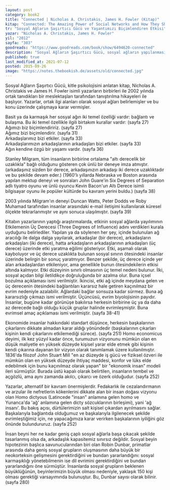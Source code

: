 ```yaml
---
layout: post  
category: book2  
title: "Connected | Nicholas A. Christakis, James H. Fowler (Kitap)"
kitap: "Connected: The Amazing Power of Social Networks and How They Shape Our Lives"  
tr: "Sosyal Ağların Şaşırtıcı Gücü ve Yaşantımızı Biçimlendiren Etkisi"  
yazar: "Nicholas A. Christakis, James H. Fowler"  
yil: "2012"  
sayfa: "383"  
goodreads: "https://www.goodreads.com/book/show/6494620-connected"
description: "Sosyal Ağların Şaşırtıcı Gücü, sosyal ağların yapılanmasını çeşitli araştırmalardan bahsederek ele alıyor."
published: true
last_modified_at: 2021-07-12
posted: 2015-09-26
image: "https://notes.thebookish.de/assets/old/connected.jpg"
---
```


Sosyal Ağların Şaşırtıcı Gücü, kitle psikolojisini anlatan kitap, Nicholas A. Christakis ve James H. Fowler isimli yazarların birbirleri ile 2002 yılında ortak tanıdıkları bir meslektaşları tarafından tanıştırılma hikayeleri ile başlıyor. Yazarlar, ortak ilgi alanları olarak sosyal ağları belirlemişler ve bu konu üzerinde çalışmaya karar vermişler.  
  
Basit ya da karmaşık her sosyal ağın iki temel özelliği vardır: bağlantı ve bulaşma. Bu iki temel özellikle ilgili birtakım kurallar vardır: (sayfa 27)  
Ağımızı biz biçimlendiririz. (sayfa 27)  
Ağımız bizi biçimlendirir. (sayfa 31)  
Arkadaşlarımız bizi etkiler. (sayfa 33)  
Arkadaşlarımızın arkadaşlarının arkadaşları bizi etkiler. (sayfa 33)  
Ağın kendine özgü bir yaşamı vardır. (sayfa 36)  
  
Stanley Milgram, tüm insanların birbirine ortalama "altı derecelik bir uzaklıkla" bağlı olduğunu gösteren çok ünlü bir deneye imza atmıştır. (arkadaşınız sizden bir derece, arkadaşınızın arkadaşı iki derece uzaklıktadır ve bu şekilde devam eder.) (1960'lı yıllarda Nebraska ve Boston arasında yapılan mektup deneyi ve sonraları John Guare'in Six Degrees of Separation adlı tiyatro oyunu ve ünlü oyuncu Kevin Bacon'un Altı Derece isimli bilgisayar oyunu ile popüler kültürde bu kavram yerini buldu.) (sayfa 38)  
  
2003 yılında Milgram'ın deneyi Duncan Watts, Peter Dodds ve Roby Muhamad tarafından insanlar arasındaki e-mail iletişimi kullanılarak küresel ölçekte tekrarlanmıştır ve aynı sonuca ulaşılmıştır. (sayfa 39)  
  
Kitabın yazarlarının yaptığı araştırmalarda, etkinin sosyal ağlarda yayılımının Etkilemenin Üç Derecesi (Three Degrees of Influence) adını verdikleri kurala uyduğunu belirlediler. Yapılan ya da söylenen her şey, içinde bulunulan ağ aracılığı ile dalga dalga yayılarak, arkadaşlar (bir derece), arkadaşların arkadaşları (iki derece), hatta arkadaşların arkadaşlarının arkadaşları (üç derece) üzerinde etki yaratma eğilimi gösteriyor. Etki, aşamalı olarak kayboluyor ve üç derece uzaklıkta bulunan sosyal sınırın ötesindeki insanlar üzerinde belirgin bir sonuç yaratmıyor. Benzer şekilde, üç derece içinde yer alan arkadaşlardan etkileniyor, ama genellikle bunun ötesindekilerin etkisi altında kalmıyor. Etki düzeyinin sınırlı olmasının üç temel nedeni bulunur. İlki, sosyal açıdan bilgi iletildikçe doğruluğunda bir azalma olur. Buna içsel bozulma açıklaması ismi verilmiştir. İkincisi, etki ağ içinde meydana gelen ve üç derecenin ötesindeki bağlantıları kararsız hale getiren kaçınılmaz bir evrim nedeniyle azalabilir. Ağlardaki bağlar sonsuza kadar sürmez. Buna ağ kararsızlığı çıkmazı ismi verilmiştir. Üçüncüsü, evrim biyolojisinin payıdır. İnsanlar, bugüne kadar görünüşe bakılırsa herkesin birbirine üç ya da daha az derecede bağlı olduğu küçük gruplar halinde evrimleşmiştir. Buna evrimsel amaç açıklaması ismi verilmiştir. (sayfa 38-41)  
  
Ekonomide insanlar hakkındaki standart düşünce, herkesin başkalarının çıkarlarını dikkate almadan karar aldığı yönündedir (başkalarının çıkarları kişinin kendi çıkarlarını etkilemediği sürece). (sayfa 251) Homo economicus deyimi, ilk kez yüzyıl kadar önce, turumuzun vizyonunu mümkün olan en düşük maliyetle en yüksek düzeyde kişisel yarar elde etmek gibi kişinin kendi çıkarına dayanan bir vizyon olarak tanımlamak üzere kullanılmıştır. 1836'da filozof John Stuart Mill "en az düzeyde iş gücü ve fiziksel özveri ile mümkün olan en yüksek düzeyde ihtiyaç maddesi, konfor ve lüks elde edebilmek için bunu kaçınılmaz olarak yapan" bir "ekonomik insan" modeli ileri sürmüştür. Burada üstü kapalı olarak belirtilen, insanların tembel ve açgözlü, ama aynı zamanda akılcı, çıkarcı ve özerk olduğudur. (sayfa 252)  
  
Yazarlar, alternatif bir kavram önermişlerdir. Fedakarlık ile cezalandırmanın ve arzular ile nefretlerin kökenlerini dikkate alan bir insan doğası vizyonu olan Homo dictyous (Latincede "insan" anlamına gelen homo ve Yunanca'da 'ağ' anlamına gelen dicty sözcuklarının birleşimi), yani 'ağ insanı'. Bu bakış açısı, dürtülerimizin salt kişisel çıkardan ayrılmasını sağlar. Başkalarıyla bağlantıda olduğumuz ve başkalarıyla ilgilenecek şekilde evrimleştiğimiz için, ne yapacağımıza karar verirken başkalarının iyiliğini göz önünde bulundururuz. (sayfa 252)  
  
İnsan beyni her ne kadar geniş çaplı sosyal ağlarla başa çıkacak şekilde tasarlanmış olsa da, arkadaşlık kapasitemiz sınırsız değildir. Sosyal beyin hipotezinin başlıca savunucularından biri olan Robin Dunbar, primatlar arasında daha geniş sosyal grupların oluşmasının daha büyük bir neokorteksin gelişmesini gerektirdiğini ve bundan yararlandığını: sosyal karmaşıklığı yönetebilmenin ise dil evrimini gerektirdiğini ve bundan yararlandığını öne sürmüştür. İnsanlarda sosyal grupların beklenen büyüklüğünün, beyinlerimizin büyük olması nedeniyle, yaklaşık 150 kişi olması gerektiği varsayımında bulunuştur. Bu, Dunbar sayısı olarak bilinir. (sayfa 280)  
  